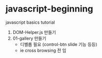 # javascript-beginning
javascript basics tutorial 

1. DOM-Helper.js 만들기
2. 01-gallery 만들기 
   - 디벨롭 필요 (control-btn slide 기능 등등)
   - ie cross browsing 전 임
